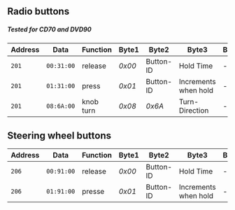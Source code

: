

## Radio buttons
##### Tested for CD70 and DVD90

| Address | Data | Function | Byte1 | Byte2 | Byte3 | Byte4 | Byte5 | Byte6 | Byte7 | Byte8 |
| ------- | ---- | -------- | ----- | ----- | ----- | ----- | ----- | ----- | ----- | ----- |
| `201` | `00:31:00` | release | *0x00* | Button-ID | Hold Time | - | - | - | - | - |
| `201` | `01:31:00` | press | *0x01* | Button-ID | Increments when hold | - | - | - | - | - |
| `201` | `08:6A:00` | knob turn | *0x08* | *0x6A* | Turn-Direction | - | - | - | - | - |

## Steering wheel buttons

| Address | Data | Function | Byte1 | Byte2 | Byte3 | Byte4 | Byte5 | Byte6 | Byte7 | Byte8 |
| ------- | ---- | -------- | ----- | ----- | ----- | ----- | ----- | ----- | ----- | ----- |
| `206` | `00:91:00` | release | *0x00* | Button-ID | Hold Time | - | - | - | - | - |
| `206` | `01:91:00` | presse | *0x01* | Button-ID | Increments when hold | - | - | - | - | - |
